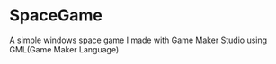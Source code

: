# SpaceGame
A simple windows space game I made with Game Maker Studio using GML(Game Maker Language)
